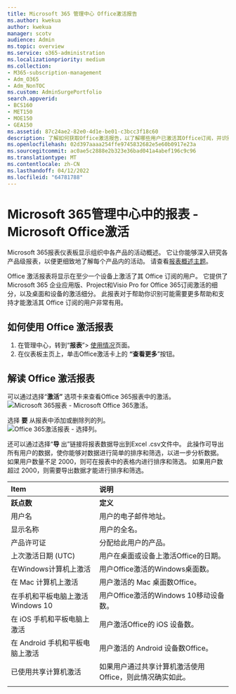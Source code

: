 ```yaml
---
title: Microsoft 365 管理中心 Office激活报告
ms.author: kwekua
author: kwekua
manager: scotv
audience: Admin
ms.topic: overview
ms.service: o365-administration
ms.localizationpriority: medium
ms.collection:
- M365-subscription-management
- Adm_O365
- Adm_NonTOC
ms.custom: AdminSurgePortfolio
search.appverid:
- BCS160
- MET150
- MOE150
- GEA150
ms.assetid: 87c24ae2-82e0-4d1e-be01-c3bcc3f18c60
description: 了解如何获取Office激活报告，以了解哪些用户已激活其Office订阅，并识别可能需要额外帮助的用户。
ms.openlocfilehash: 02d397aaaa254ffe9745832682e5e60b0917e23a
ms.sourcegitcommit: ac0ae5c2888e2b323e36bad041a4abef196c9c96
ms.translationtype: MT
ms.contentlocale: zh-CN
ms.lasthandoff: 04/12/2022
ms.locfileid: "64781788"
---
```

# <a name="microsoft-365-reports-in-the-admin-center---microsoft-office-activations"></a>Microsoft 365管理中心中的报表 - Microsoft Office激活

Microsoft 365报表仪表板显示组织中各产品的活动概述。 它让你能够深入研究各产品级报表，以便更细致地了解每个产品内的活动。 请查看[报表概述主题](activity-reports.md)。
  
Office 激活报表将显示在至少一个设备上激活了其 Office 订阅的用户。 它提供了Microsoft 365 企业应用版、Project和Visio Pro for Office 365订阅激活的细分，以及桌面和设备的激活细分。 此报表对于帮助你识别可能需要更多帮助和支持才能激活其 Office 订阅的用户非常有用。
  
## <a name="how-to-get-to-the-office-activations-report"></a>如何使用 Office 激活报表

1. 在管理中心，转到“**报表**”\> <a href="https://go.microsoft.com/fwlink/p/?linkid=2074756" target="_blank">使用情况</a>页面。 
2. 在仪表板主页上，单击Office激活卡上的 **“查看更多**”按钮。
  
## <a name="interpret-the-office-activations-report"></a>解读 Office 激活报表
  
可以通过选择“**激活”** 选项卡来查看Office 365报表中的激活。<br/>![Microsoft 365报表 - Microsoft Office 365激活。](../../media/e1df82a2-3336-4b38-b66c-b286c44b82ee.png)

选择 **要** 从报表中添加或删除列的列。  <br/> ![Office 365激活报表 - 选择列。](../../media/d11a0efa-a067-4440-a4f3-71b618a90301.png)

还可以通过选择“**导** 出”链接将报表数据导出到Excel .csv文件中。 此操作可导出所有用户的数据，使你能够对数据进行简单的排序和筛选，以进一步分析数据。 如果用户数量不足 2000，则可在报表中的表格内进行排序和筛选。 如果用户数超过 2000，则需要导出数据才能进行排序和筛选。 

|Item|说明|
|:-----|:-----|
|**跃点数**|**定义**|
|用户名  <br/> |用户的电子邮件地址。  <br/> |
|显示名称  <br/> |用户的全名。  <br/> |
|产品许可证  <br/> |分配给此用户的产品。  <br/> |
|上次激活日期 (UTC)   <br/> |用户在桌面或设备上激活Office的日期。  <br/> |
|在Windows计算机上激活  <br/> |用户Office激活的Windows桌面数。  <br/> |
|在 Mac 计算机上激活 <br/> |用户激活的 Mac 桌面数Office。|
|在手机和平板电脑上激活Windows 10  <br/> |用户Office激活的Windows 10移动设备数。  <br/> |
|在 iOS 手机和平板电脑上激活  <br/> |用户激活Office的 iOS 设备数。|
|在 Android 手机和平板电脑上激活  <br/> |用户激活的 Android 设备数Office。  <br/> |
|已使用共享计算机激活 |如果用户通过共享计算机激活使用Office，则此情况确实如此。|
|||
   